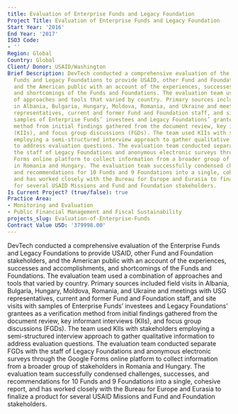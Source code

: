 ```yaml
---
title: Evaluation of Enterprise Funds and Legacy Foundation
Project Title: Evaluation of Enterprise Funds and Legacy Foundation
Start Year: '2016'
End Year: '2017'
ISO3 Code:
- ''
Region: Global
Country: Global
Client/ Donor: USAID/Washington
Brief Description: DevTech conducted a comprehensive evaluation of the Enterprise
  Funds and Legacy Foundations to provide USAID, other Fund and Foundation stakeholders,
  and the American public with an account of the experiences, successes and accomplishments,
  and shortcomings of the Funds and Foundations. The evaluation team used a combination
  of approaches and tools that varied by country. Primary sources included field visits
  in Albania, Bulgaria, Hungary, Moldova, Romania, and Ukraine and meetings with USG
  representatives, current and former Fund and Foundation staff, and site visits with
  samples of Enterprise Funds’ investees and Legacy Foundations’ grantees as a verification
  method from initial findings gathered from the document review, key informant interviews
  (KIIs), and focus group discussions (FGDs). The team used KIIs with stakeholders
  employing a semi-structured interview approach to gather qualitative information
  to address evaluation questions. The evaluation team conducted separate FGDs with
  the staff of Legacy Foundations and anonymous electronic surveys through the Google
  Forms online platform to collect information from a broader group of stakeholders
  in Romania and Hungary. The evaluation team successfully condensed challenges, successes,
  and recommendations for 10 Funds and 9 Foundations into a single, cohesive report,
  and has worked closely with the Bureau for Europe and Eurasia to finalize a product
  for several USAID Missions and Fund and Foundation stakeholders.
Is Current Project? (true/false): true
Practice Area:
- Monitoring and Evaluation
- Public Financial Management and Fiscal Sustainability
projects_slug: Evaluation-of-Enterprise-Funds
Contract Value USD: '379998.00'
---
```


DevTech conducted a comprehensive evaluation of the Enterprise Funds and Legacy Foundations to provide USAID, other Fund and Foundation stakeholders, and the American public with an account of the experiences, successes and accomplishments, and shortcomings of the Funds and Foundations. The evaluation team used a combination of approaches and tools that varied by country. Primary sources included field visits in Albania, Bulgaria, Hungary, Moldova, Romania, and Ukraine and meetings with USG representatives, current and former Fund and Foundation staff, and site visits with samples of Enterprise Funds’ investees and Legacy Foundations’ grantees as a verification method from initial findings gathered from the document review, key informant interviews (KIIs), and focus group discussions (FGDs). The team used KIIs with stakeholders employing a semi-structured interview approach to gather qualitative information to address evaluation questions. The evaluation team conducted separate FGDs with the staff of Legacy Foundations and anonymous electronic surveys through the Google Forms online platform to collect information from a broader group of stakeholders in Romania and Hungary. The evaluation team successfully condensed challenges, successes, and recommendations for 10 Funds and 9 Foundations into a single, cohesive report, and has worked closely with the Bureau for Europe and Eurasia to finalize a product for several USAID Missions and Fund and Foundation stakeholders.